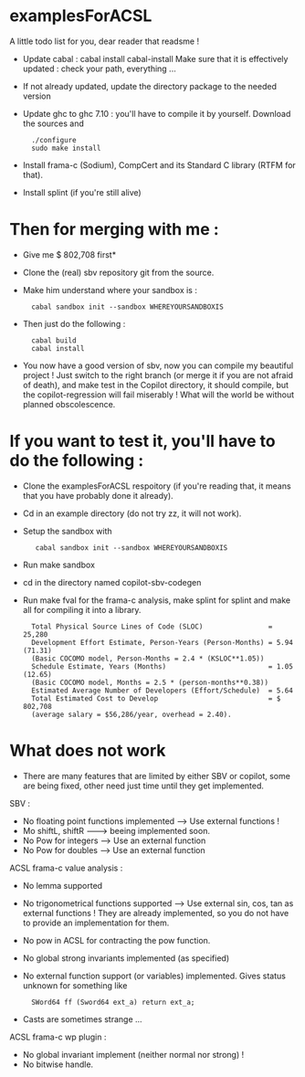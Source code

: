 # examplesForACSL

A little todo list for you, dear reader that readsme !

- Update cabal : cabal install cabal-install
Make sure that it is effectively updated : check your path, everything ...
- If not already updated, update the directory package to the needed version
- Update ghc to ghc 7.10 : you'll have to compile it by yourself. Download the sources and 
        
        ./configure
        sudo make install

- Install frama-c (Sodium), CompCert and its Standard C library (RTFM for that).
- Install splint (if you're still alive)


Then for merging with me :
==========
- Give me $ 802,708 first*
- Clone the (real) sbv repository git from the source.
- Make him understand where your sandbox is :

        cabal sandbox init --sandbox WHEREYOURSANDBOXIS

- Then just do the following :

        cabal build
        cabal install

- You now have a good version of sbv, now you can compile my beautiful project ! Just switch to the right branch (or merge it if you are not afraid of death), and make test in the Copilot directory, it should compile, but the copilot-regression will fail miserably ! What will the world be without planned obscolescence.

If you want to test it, you'll have to do the following :
========
- Clone the examplesForACSL respoitory (if you're reading that, it means that you have probably done it already). 
- Cd in an example directory (do not try zz, it will not work).
- Setup the sandbox with

         cabal sandbox init --sandbox WHEREYOURSANDBOXIS

- Run make sandbox
- cd in the directory named copilot-sbv-codegen
- Run make fval for the frama-c analysis, make splint for splint and make all for compiling it into a library.






        Total Physical Source Lines of Code (SLOC)                = 25,280
        Development Effort Estimate, Person-Years (Person-Months) = 5.94 (71.31)
        (Basic COCOMO model, Person-Months = 2.4 * (KSLOC**1.05))
        Schedule Estimate, Years (Months)                         = 1.05 (12.65)
        (Basic COCOMO model, Months = 2.5 * (person-months**0.38))
        Estimated Average Number of Developers (Effort/Schedule)  = 5.64
        Total Estimated Cost to Develop                           = $ 802,708
        (average salary = $56,286/year, overhead = 2.40).




What does not work
=================

- There are many features that are limited by either SBV or copilot, some are being fixed, other need just time until they get implemented.

SBV :
- No floating point functions implemented --> Use external functions !
- Mo shiftL, shiftR ---> beeing implemented soon.
- No Pow for integers --> Use an external function
- No Pow for doubles --> Use an external function


ACSL frama-c value analysis :
- No lemma supported
- No trigonometrical functions supported --> Use external sin, cos, tan as external functions ! They are already implemented, so you do not have to provide an implementation for them.
- No pow in ACSL for contracting the pow function.
- No global strong invariants implemented (as specified)
- No external function support (or variables) implemented. Gives status unknown for something like 

        SWord64 ff (Sword64 ext_a) return ext_a;

- Casts are sometimes strange ...

ACSL frama-c wp plugin :
- No global invariant implement (neither normal nor strong) !
- No bitwise handle.



